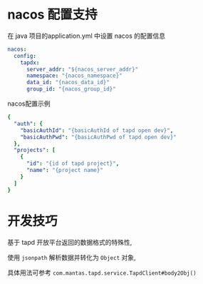 
# nacos 配置支持

在 java 项目的application.yml 中设置 nacos 的配置信息
```yaml
nacos:
  config:
    tapdx:
      server_addr: "${nacos_server_addr}"
      namespace: "{nacos_namespace}"
      data_id: "{nacos_data_id}"
      group_id: "{nacos_group_id}"
```

nacos配置示例
```yaml
{
  "auth": {
    "basicAuthId": "{basicAuthId of tapd open dev}",
    "basicAuthPwd": "{basicAuthPwd of tapd open dev}"
  },
  "projects": [
    {
      "id": "{id of tapd project}",
      "name": "{project name}"
    }
  ]
}

```

# 开发技巧

基于 tapd 开放平台返回的数据格式的特殊性, 

使用 `jsonpath` 解析数据并转化为 `Object` 对象,

具体用法可参考 `com.mantas.tapd.service.TapdClient#body2Obj()`